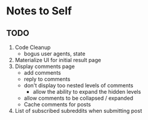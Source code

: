 # Notes to Self
## TODO
1. Code Cleanup
    - bogus user agents, state
1. Materialize UI for initial result page
1. Display comments page
	- add comments
	- reply to comments
	- don't display too nested levels of comments
		- allow the ability to expand the hidden levels
	- allow comments to be collapsed / expanded
	- Cache comments for posts
1. List of subscribed subreddits when submitting post
